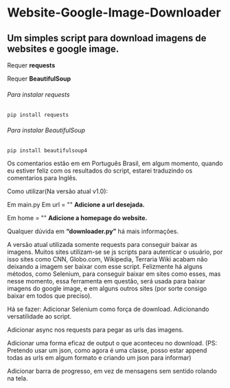 # Website-Google-Image-Downloader
## Um simples script para download imagens de websites e google image.

Requer **requests**

Requer **BeautifulSoup**

###### Para instalar requests
```
pip install requests
```

###### Para instalar BeautifulSoup
```
pip install beautifulsoup4
```

Os comentarios estão em em Português Brasil, em algum momento, quando eu estiver feliz com os resultados do script, estarei traduzindo os comentarios para Inglês.

Como utilizar(Na versão atual v1.0):

Em main.py
Em url = "" 
**Adicione a url desejada.**

Em home = ""
**Adicione a homepage do website.**

Qualquer dúvida em **“downloader.py”** há mais informações.

A versão atual utilizada somente requests para conseguir baixar as imagens. Muitos sites utilizam-se se js scripts para autenticar o usuário, por isso sites como CNN, Globo.com, Wikipedia, Terraria Wiki acabam não deixando a imagem ser baixar com esse script.
Felizmente há alguns métodos, como Selenium, para conseguir baixar em sites como esses, mas nesse momento, essa ferramenta em questão, será usada para baixar imagens do google image, e em alguns outros sites (por sorte consigo baixar em todos que preciso).

Há se fazer:
Adicionar Selenium como força de download. Adicionando versatilidade ao script.

Adicionar async nos requests para pegar as urls das imagens.

Adicionar uma forma eficaz de output o que aconteceu no download.
(PS: Pretendo usar um json, como agora é uma classe, posso estar append todas as urls em algum formato e criando um json para informar)

Adicionar barra de progresso, em vez de mensagens sem sentido rolando na tela.
